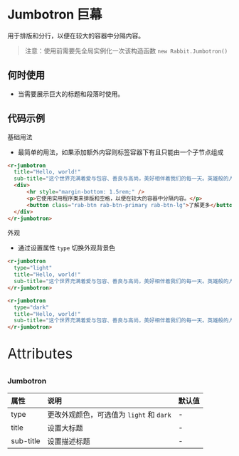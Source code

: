 # Jumbotron 巨幕

用于排版和分行，以便在较大的容器中分隔内容。

> 注意：使用前需要先全局实例化一次该构造函数  `new Rabbit.Jumbotron()`
>

## 何时使用

- 当需要展示巨大的标题和段落时使用。

## 代码示例

基础用法

- 最简单的用法，如果添加额外内容则标签容器下有且只能由一个子节点组成

```html
<r-jumbotron 
  title="Hello, world!" 
  sub-title="这个世界充满着爱与包容、善良与高尚，美好相伴着我们的每一天。英雄般的人物在这个时代层出不穷，感谢您的使用！">
  <div>
      <hr style="margin-bottom: 1.5rem;" />
      <p>它使用实用程序类来排版和空格，以便在较大的容器中分隔内容。</p>
      <button class="rab-btn rab-btn-primary rab-btn-lg">了解更多</button>
  </div>
</r-jumbotron>
```

外观

- 通过设置属性 `type` 切换外观背景色

```html
<r-jumbotron 
  type="light" 
  title="Hello, world!" 
  sub-title="这个世界充满着爱与包容、善良与高尚，美好相伴着我们的每一天。英雄般的人物在这个时代层出不穷，感谢您的使用！">
</r-jumbotron>

<r-jumbotron 
  type="dark" 
  title="Hello, world!" 
  sub-title="这个世界充满着爱与包容、善良与高尚，美好相伴着我们的每一天。英雄般的人物在这个时代层出不穷，感谢您的使用！">
</r-jumbotron>
```

<p style="font-size: 32px">Attributes</p>

### Jumbotron

| 属性      | 说明                                     | 默认值 |
| :-------- | :--------------------------------------- | :----- |
| type      | 更改外观颜色，可选值为 `light` 和 `dark` | -      |
| title     | 设置大标题                               | -      |
| sub-title | 设置描述标题                             | -      |